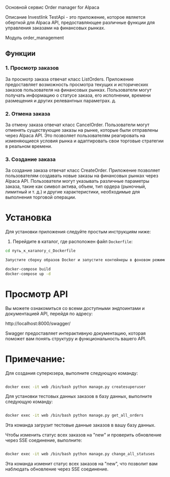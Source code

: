 Основной сервис Order manager for Alpaca

Описание
Investlink TestApi - это приложение, которое является оберткой для Alpaca API, предоставляющее различные функции для управления заказами на финансовых рынках.

Модуль order_management


## Функции

### 1. Просмотр заказов

За просмотр заказа отвечат класс ListOrders. Приложение предоставляет возможность просмотра текущих и исторических заказов пользователя на финансовых рынках. Пользователи могут получать информацию о статусе заказа, его исполнении, времени размещения и других релевантных параметрах.
д.

### 2. Отмена заказа

За отмену заказа отвечат класс CancelOrder. Пользователи могут отменять существующие заказы на рынке, которые были отправлены через Alpaca API. Это позволяет пользователям реагировать на изменяющиеся условия рынка и адаптировать свои торговые стратегии в реальном времени.

### 3. Создание заказа

За создание заказа отвечат класс CreateOrder. Приложение позволяет пользователям создавать новые заказы на финансовых рынках через Alpaca API. Пользователи могут указывать различные параметры заказа, такие как символ актива, объем, тип ордера (рыночный, лимитный и т. д.) и другие характеристики, необходимые для выполнения торговой операции.

# Установка

Для установки приложения следуйте простым инструкциям ниже:

1. Перейдите в каталог, где расположен файл `Dockerfile`:

```bash
cd путь_к_каталогу_с_Dockerfile 

Запустите сборку образов Docker и запустите контейнеры в фоновом режиме с помощью следующих команд:

docker-compose build
docker-compose up -d
```

# Просмотр API

Вы можете ознакомиться со всеми доступными эндпоинтами и документацией API, перейдя по адресу:

http://localhost:8000/swagger/

Swagger предоставляет интерактивную документацию, которая поможет вам понять структуру и функциональность вашего API.

# Примечание:

Для создания суперюзера, выполните следующую команду:

```bash

docker exec -it web /bin/bash python manage.py createsuperuser
```

Для установки тестовых данных заказов в базу данных, выполните следующую команду:

```bash

docker exec -it web /bin/bash python manage.py get_all_orders
```

Эта команда загрузит тестовые данные заказов в вашу базу данных.


Чтобы изменить статус всех заказов на "new" и проверить обновление через SSE соединение, выполните:

```bash

docker exec -it web /bin/bash python manage.py сhange_all_statuses
```

Эта команда изменит статус всех заказов на "new", что позволит вам наблюдать обновление через SSE соединение.



